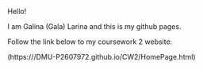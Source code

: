 Hello!

I am Galina (Gala) Larina and this is my github pages.

Follow the link below to my coursework 2 website:

(https:///DMU-P2607972.github.io/CW2/HomePage.html)
